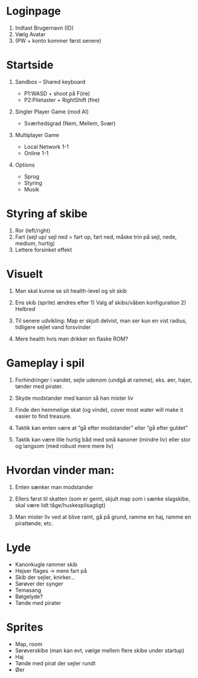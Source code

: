 # Loginpage 
1. Indtast Brugernavn (ID) 
2. Vælg Avatar 
3. (PW + konto kommer først senere) 


# Startside
1. Sandbox – Shared keyboard 
    - P1:WASD + shoot på F(ire)  
    - P2:Piletaster + RightShift (fire) 

2. Singler Player Game (mod AI) 
    - Sværhedsgrad (Nem, Mellem, Svær) 

3. Multiplayer Game 
    - Local Network 1-1 
    -  Online 1-1 

4. Options 
    - Sprog 
    - Styring 
    - Musik 

# Styring af skibe 
1. Ror (left/right) 
2.  Fart (sejl up/ sejl ned = fart op, fart ned, måske  trin på sejl, nede, medium, hurtig) 
3. Lettere forsinket effekt 


# Visuelt
1. Man skal kunne se sit health-level og sit skib 

2. Ens skib (sprite) ændres efter 1) Valg af skibs/våben konfiguration 2) Helbred 

3. Til senere udvikling: Map er skjult delvist, man ser kun en vist radius, tidligere sejlet vand forsvinder 

4. Mere health hvis man drikker en flaske ROM?  


# Gameplay i spil
1. Forhindringer i vandet, sejle udenom (undgå at ramme), eks. øer, hajer, tønder med pirater. 

2. Skyde modstander med kanon så han mister liv 

3. Finde den hemmelige skat (og vinde), cover most water will make it easier to find treasure. 

4. Taktik kan enten være at ”gå efter modstander” eller ”gå efter guldet” 

5. Taktik kan være lille hurtig båd med små kanoner (mindre liv) eller stor og langsom (med robust mere mere liv) 


# Hvordan vinder man: 

1. Enten sænker man modstander 

2. Ellers først til skatten (som er gemt, skjult map som i sænke slagskibe, skal være lidt tåge/huskespilsagtigt) 

3. Man mister liv ved at blive ramt, gå på grund, ramme en haj, ramme en pirattønde, etc. 


# Lyde
- Kanonkugle rammer skib
- Hejser flages -> mere fart på
- Skib der sejler, knirker...
- Sørøver der synger
- Temasang
- Bølgelyde?
- Tønde med pirater

# Sprites
- Map, room
- Sørøverskibe (man kan evt, vælge mellem flere skibe under startup)
- Haj
- Tønde med pirat der sejler rundt
- Øer
